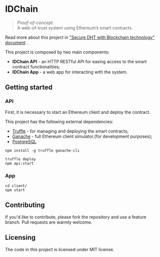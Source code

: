# IDChain
> _Proof-of-concept._  
>  A web-of-trust system using Ethereum’s smart contracts.   

Read more about this project in ["Secure DHT with Blockchain technology" document](https://github.com/nunofmn/thesis) .

This project is composed by two main components:
* **IDChain API** - an HTTP RESTful API for easing access to the smart contract functionalities;
* **IDChain App** - a web app for interacting with the system.

## Getting started
### API
First, it is necessary to start an Ethereum client and deploy the contract. 

This project has the following external dependencies:
* [Truffle](https://github.com/trufflesuite/truffle)  - for managing and deploying the smart contracts;
* [Ganache](https://github.com/trufflesuite/ganache-cli) - full Ethereum client simulator.(for development purposes);
* [PostgreSQL](https://www.postgresql.org/) 

```shell
npm install -g truffle ganache-cli

truffle deploy
npm api:start
```

### App

```shell
cd client/
npm start
```

## Contributing
If you'd like to contribute, please fork the repository and use a feature
branch. Pull requests are warmly welcome.

## Licensing
The code in this project is licensed under MIT license.
